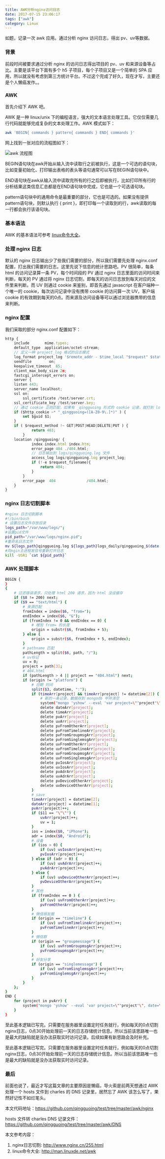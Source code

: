 ```yaml
---
title: AWK分析nginx访问日志
date: 2017-07-15 23:06:17
tags: ["awk"]
category: Linux
---
```


如题，记录一次 awk 应用。通过分析 nginx 访问日志，得出 pv、uv等数据。

<!--more-->

### 背景

前段时间被要求通过分析 nginx 的访问日志得出项目的 pv、uv 和来源设备等占比。主要是该平台下面有多个 h5 子项目，每个子项目又是一个简单的 SPA 应用，所以就没有考虑到第三方统计平台。不过这个完成了好久，现在才写，主要还是个人懒癌发作。。

### AWK

首先介绍下 AWK 吧。

AWK 是一种 linux/unix 下的编程语言，强大的文本语言处理工具。它仅仅需要几行代码就能够完成复杂的文本处理工作。AWK 模式如下：

```bash
awk 'BEGIN{ commands } pattern{ commands } END{ commands }'
```

网上找到一张对应的流程图如下：

![awk 流程图](https://ws1.sinaimg.cn/large/cab372d4ly1fjmenvh1p1j20fb0f0t95.jpg)

BEGIN语句块在awk开始从输入流中读取行之前被执行，这是一个可选的语句块，比如变量初始化、打印输出表格的表头等语句通常可以写在BEGIN语句块中。

END语句块在awk从输入流中读取完所有的行之后即被执行，比如打印所有行的分析结果这类信息汇总都是在END语句块中完成，它也是一个可选语句块。

pattern语句块中的通用命令是最重要的部分，它也是可选的。如果没有提供pattern语句块，则默认执行 { print }，即打印每一个读取到的行，awk读取的每一行都会执行该语句块。

### 基本语法

AWK 的基本语法可参考 [linux命令大全](http://man.linuxde.net/awk)。

### 处理 nginx 日志

默认的 nginx 日志输出少了些我们需要的部分，所以我们需要先处理 nginx.conf 配置，打出我们需要的日志。这里先说下信息的统计思路吧。PV 很简单，每条 html 的访问记录算一条 PV，每个时间段的 PV 通过 nginx 日志里面的访问时间来判断，每天的 PV 通过将 nginx 日志切割，即每天的访问日志放到每天对应的文件里来判断。而 UV 则通过 cookie 来鉴别，即首先通过 javascript 在客户端种一个唯一的 cookie，每次访问记录中没有携带 cookie 的访问算一次 UV，客户端 cookie 的有效期到每天的0点。而来源及访问设备等可以通过浏览器携带的信息来判断。

### nginx 配置

我们采取的部分 nginx.conf 配置如下：

```js
http {
    include       mime.types;
    default_type  application/octet-stream;
    // 定义一种 project_log 格式的日志模式
    log_format project_log '$remote_addr - $time_local "$request" $status $sent_http_content_type UV: "$guid" $http_user_agent';
    sendfile        on;
    keepalive_timeout  65;
    client_max_body_size 2m;
    fastcgi_intercept_errors on;
    server {
	listen 443;
	server_name localhost;
	ssl on;
        ssl_certificate /test/server.crt;
	ssl_certificate_key /test/server.key;
    // 通过 cookie 正则匹配，如果有 _qingguoing 形式的 cookie 记录，就打到 log 中，默认是空
	if ($http_cookie ~* "_qingguoing=([A-Z0-9\.]*)" ) {
		set $guid $1;
	}
	if ( $request_method !~ GET|POST|HEAD|DELETE|PUT ) {
            return 403;
        }
	location /qingguoing/ {
            index index.html index.htm;
            error_page 404 ./404.html;
            // 日志输出到 logs/qingguoing.log 文件
	        access_log logs/qingguoing.log project_log;
            if (!-e $request_filename){
                return 404;
            }
        }
        error_page  404              /404.html;
    }
}
``` 
### nginx 日志切割脚本

```bash
#nginx 日志切割脚本
#!/bin/bash
# 设置日志文件存放目录
logs_path="/var/www/logs/";
#设置pid文件
pid_path="/var/www/logs/nginx.pid";
#重命名日志文件
mv ${logs_path}qingguoing.log ${logs_path}logs_daily/qingguoing_$(date -d "yesterday" +"%Y%m%d").log
#向ngin主进程发信号重新打开日志
kill -USR1 `cat ${pid_path}`
```

### AWK 处理脚本

```bash
BEGIN {
}
{
    # 过滤错误请求，只处理 html 200 请求，因为 html 没设缓存
    if ($8 != 200) next;
    if ($9 == "text/html") {
        # 来源匹配
        fromIndex = index($6, "from=");
        endIndex = index($6, "&");
        if (fromIndex != 0 && endIndex == 0) {
            # 增加 from= 的长度
            origin = substr($6, fromIndex + 5);
        } else {
            origin = substr($6, fromIndex + 5, endIndex);
        }
        # pathname 匹配
        pathLength = split($6, path, "/");
        # uv标记
        uv = 0;
        project = path[3];
        # 404.html
        if (pathLength > 4 || project == "404.html") next;
        if (origin != "platform") {
            # 日期 时间
            split($3, datetime, ":");
            if (timeArr[project] && timeArr[project] != datetime[2]) {
                # 新的一条记录，数据存到 mongodb 中并清空
                system("mongo 'yshow' --eval 'var project=\""project"\", date=\""dateArr[project]"\", time=\""timeArr[project]"\", pv=\""pvArr[project]"\", uv=\""uvArr[project]"\", pvFromOther=\""pvFromOtherArr[project]"\", pvFromTimeline=\""pvFromTimelineArr[project]"\", pvFromGroupmsg=\""pvFromGroupmsgArr[project]"\", pvFromSinglemsg=\""pvFromSinglemsgArr[project]"\",  uvFromOther=\""uvFromOtherArr[project]"\", uvFromTimeline=\""uvFromTimelineArr[project]"\", uvFromGroupmsg=\""uvFromGroupmsgArr[project]"\", uvFromSinglemsg=\""uvFromSinglemsgArr[project]"\", pvIos=\""pvIosArr[project]"\", uvIos=\""uvIosArr[project]"\", pvAdr=\""pvAdrArr[project]"\", uvAdr=\""uvAdrArr[project]"\", pvDeviceOther=\""pvDeviceOtherArr[project]"\", uvDeviceOther=\""uvDeviceOtherArr[project]"\"' ./logs_mongo_insert.js");
                delete dateArr[project];
                delete timeArr[project];
                delete pvArr[project];
                delete uvArr[project];
                delete pvFromOtherArr[project];
                delete pvFromTimelineArr[project];
                delete pvFromGroupmsgArr[project];
                delete pvFromSinglemsgArr[project];
                delete uvFromOtherArr[project];
                delete uvFromTimelineArr[project];
                delete uvFromGroupmsgArr[project];
                delete uvFromSinglemsgArr[project];
                delete pvIosArr[project];
                delete uvIosArr[project];
                delete pvAdrArr[project];
                delete uvAdrArr[project];
                delete pvDeviceOtherArr[project];
                delete uvDeviceOtherArr[project];
            }
            # save
            timeArr[project] = datetime[2];
            dateArr[project] = datetime[1];
            pvArr[project]++;
            if ($11 == "\"\"") {
                uvArr[project]++;
                uv = 1;
            }
            ios = index($0, "iPhone");
            adr = index($0, "Android");
            # 设备
            if (ios > 0) {
                if (uv) uvIosArr[project]++;
                pvIosArr[project]++;
            } else if (adr > 0) {
                if (uv) uvAdrArr[project]++;
                pvAdrArr[project]++;
            } else {
                if (uv) uvDeviceOtherArr[project]++;
                pvDeviceOtherArr[project]++;
            }
            # 其他
            if (fromIndex == 0 ) {
                if (uv) uvFromOtherArr[project]++;
                pvFromOtherArr[project]++;
            }
            # 微信朋友圈
            if (origin == "timeline") {
                if (uv) uvFromTimelineArr[project]++;
                pvFromTimelineArr[project]++;
            }
            # 微信群
            if (origin == "groupmessage") {
                if (uv) uvFromGroupmsgArr[project]++;
                pvFromGroupmsgArr[project]++;
            }
            # 好友分享
            if (origin == "singlemessage") {
                if (uv) uvFromSinglemsgArr[project]++;
                pvFromSinglemsgArr[project]++;
            }
        }
    };
}
END {
    for (project in pvArr) {
        system("mongo 'yshow' --eval 'var project=\""project"\", date=\""dateArr[project]"\", time=\""timeArr[project]"\", pv=\""pvArr[project]"\", uv=\""uvArr[project]"\", pvFromOther=\""pvFromOtherArr[project]"\", pvFromTimeline=\""pvFromTimelineArr[project]"\", pvFromGroupmsg=\""pvFromGroupmsgArr[project]"\", pvFromSinglemsg=\""pvFromSinglemsgArr[project]"\",  uvFromOther=\""uvFromOtherArr[project]"\", uvFromTimeline=\""uvFromTimelineArr[project]"\", uvFromGroupmsg=\""uvFromGroupmsgArr[project]"\", uvFromSinglemsg=\""uvFromSinglemsgArr[project]"\", pvIos=\""pvIosArr[project]"\", uvIos=\""uvIosArr[project]"\", pvAdr=\""pvAdrArr[project]"\", uvAdr=\""uvAdrArr[project]"\", pvDeviceOther=\""pvDeviceOtherArr[project]"\", uvDeviceOther=\""uvDeviceOtherArr[project]"\"' ./logs_mongo_insert.js");
    }
}
```

至此基本逻辑已写完。只需要在服务器里设置定时任务就行，例如每天的0点切割nginx日志，0点30开始处理前一天的日志存储统计信息。所以当前该思路唯一也是最大的缺陷就是没办法获取实时访问记录。后续如果有新思路会及时补充。

至此基本逻辑已写完。只需要在服务器里设置定时任务就行，例如每天的0点切割nginx日志，0点30开始处理前一天的日志存储统计信息。所以当前该思路唯一也是最大的缺陷就是没办法获取实时访问记录。

### 最后

前面也说了，最近才写这篇文章的主要原因是懒癌，导火索是前两天想通过 AWK 处理一个 hosts 文件到 charles 的 DNS 记录里，居然忘了 AWK 该怎么写了，果然好记性不如烂笔头。

本文代码地址：https://github.com/qingguoing/test/tree/master/awk/nginx

hosts 文件转 charles DNS 记录文件：https://github.com/qingguoing/test/tree/master/awk/DNS

本文参考内容：

1. nginx日志切割: http://www.nginx.cn/255.html
2. linux命令大全: http://man.linuxde.net/awk
